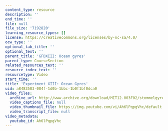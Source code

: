 ```yaml
---
content_type: resource
description: ''
end_time: ''
file: null
file_size: '7192820'
learning_resource_types: []
license: https://creativecommons.org/licenses/by-nc-sa/4.0/
ocw_type: ''
optional_tab_title: ''
optional_text: ''
parent_title: 'GFDXIII: Ocean gyres'
parent_type: CourseSection
related_resources_text: ''
resource_index_text: ''
resourcetype: Video
start_time: ''
title: 'Experiment XIII: Ocean Gyres'
uid: a8483583-084f-1d0b-1bbc-1b0f1bf0dca0
video_files:
  archive_url: http://www.archive.org/download/MIT12.003F02/stommelgyre.mp4
  video_captions_file: null
  video_thumbnail_file: https://img.youtube.com/vi/Ah6lPqpgVhc/default.jpg
  video_transcript_file: null
video_metadata:
  youtube_id: Ah6lPqpgVhc
---
```

